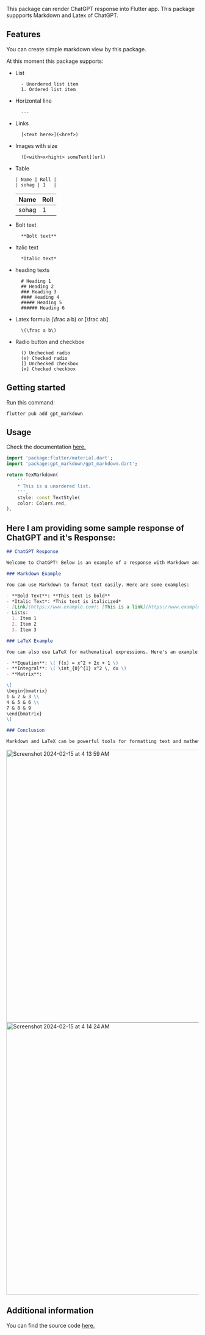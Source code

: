 This package can render ChatGPT response into Flutter app. This package suppports Markdown and Latex of ChatGPT.

## Features

You can create simple markdown view by this package.

At this moment this package supports:
- List 

        - Unordered list item
        1. Ordered list item

- Horizontal line

        ---

- Links 

        [<text here>](<href>)

- Images with size 

        ![<with>x<hight> someText](url)
- Table

    ```
    | Name | Roll |
    | sohag | 1   |

    ```
    | Name      | Roll |
    |-------------|-------------|
    | sohag      | 1       |

- Bolt text

        **Bolt text**

- Italic text

        *Italic text*

- heading texts 

        # Heading 1
        ## Heading 2
        ### Heading 3
        #### Heading 4
        ##### Heading 5
        ###### Heading 6

- Latex formula \(\frac a b\) or \[\frac ab\]

        \(\frac a b\)

- Radio button and checkbox

        () Unchecked radio
        (x) Checked radio
        [] Unchecked checkbox
        [x] Checked checkbox


## Getting started

Run this command:
```
flutter pub add gpt_markdown 
```

## Usage

Check the documentation [here.](https://github.com/saminsohag/flutter_packages/tree/main/gpt_markdown/example)

```dart
import 'package:flutter/material.dart';
import 'package:gpt_markdown/gpt_markdown.dart';

return TexMarkdown(
    '''
    * This is a unordered list.
    ''',
    style: const TextStyle(
    color: Colors.red,
),

```

## Here I am providing some sample response of ChatGPT and it's Response:


```markdown
## ChatGPT Response

Welcome to ChatGPT! Below is an example of a response with Markdown and LaTeX code:

### Markdown Example

You can use Markdown to format text easily. Here are some examples:

- **Bold Text**: **This text is bold**
- *Italic Text*: *This text is italicized*
- [Link](https://www.example.com): [This is a link](https://www.example.com)
- Lists:
  1. Item 1
  2. Item 2
  3. Item 3

### LaTeX Example

You can also use LaTeX for mathematical expressions. Here's an example:

- **Equation**: \( f(x) = x^2 + 2x + 1 \)
- **Integral**: \( \int_{0}^{1} x^2 \, dx \)
- **Matrix**:

\[
\begin{bmatrix}
1 & 2 & 3 \\
4 & 5 & 6 \\
7 & 8 & 9
\end{bmatrix}
\]

### Conclusion

Markdown and LaTeX can be powerful tools for formatting text and mathematical expressions in your Flutter app. If you have any questions or need further assistance, feel free to ask!
```
<img width="714" alt="Screenshot 2024-02-15 at 4 13 59 AM" src="https://github.com/saminsohag/flutter_packages/assets/59507062/8f4a4068-a12c-45d1-a954-ebaf3822e754">

<img width="713" alt="Screenshot 2024-02-15 at 4 14 24 AM" src="https://github.com/saminsohag/flutter_packages/assets/59507062/07530522-62a2-405a-8a3f-c284293a306e">





## Additional information

You can find the source code [here.](https://github.com/saminsohag/flutter_packages/tree/main/gpt_markdown)